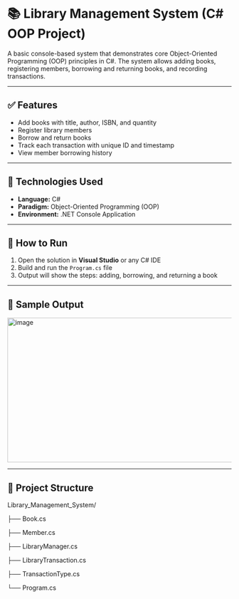 # 📚 Library Management System (C# OOP Project)

A basic console-based system that demonstrates core Object-Oriented Programming (OOP) principles in C#. The system allows adding books, registering members, borrowing and returning books, and recording transactions.

---

## ✅ Features

- Add books with title, author, ISBN, and quantity  
- Register library members  
- Borrow and return books  
- Track each transaction with unique ID and timestamp  
- View member borrowing history  

---

## 🧱 Technologies Used

- **Language:** C#  
- **Paradigm:** Object-Oriented Programming (OOP)  
- **Environment:** .NET Console Application  

---

## 🚀 How to Run

1. Open the solution in **Visual Studio** or any C# IDE  
2. Build and run the `Program.cs` file  
3. Output will show the steps: adding, borrowing, and returning a book  

---

## 🧪 Sample Output

<img width="1792" height="325" alt="image" src="https://github.com/user-attachments/assets/f1a7d065-2540-4673-afdd-ffb791f9b088" />

---

## 📁 Project Structure

Library_Management_System/

├── Book.cs

├── Member.cs

├── LibraryManager.cs

├── LibraryTransaction.cs

├── TransactionType.cs

└── Program.cs
